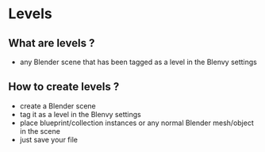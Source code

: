 # Levels

## What are levels ?

- any Blender scene that has been tagged as a level in the Blenvy settings

## How to create levels ?

- create a Blender scene
- tag it as a level in the Blenvy settings
- place blueprint/collection instances or any normal Blender mesh/object in the scene
- just save your file